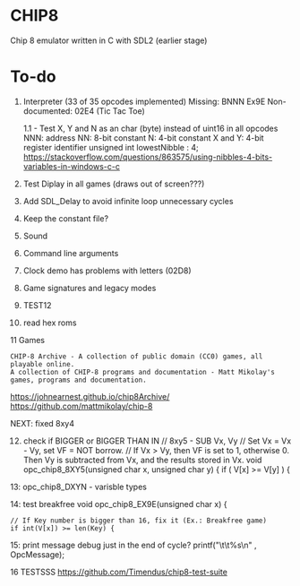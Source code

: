 # CHIP8

Chip 8 emulator written in C with SDL2 (earlier stage)

# To-do
1. Interpreter (33 of 35 opcodes implemented)
    Missing:
    BNNN
    Ex9E
    Non-documented: 02E4 (Tic Tac Toe)

    1.1 - Test X, Y and N as an char (byte) instead of uint16 in all opcodes
    NNN: address
    NN: 8-bit constant
    N: 4-bit constant
    X and Y: 4-bit register identifier
        unsigned int lowestNibble : 4;
        https://stackoverflow.com/questions/863575/using-nibbles-4-bits-variables-in-windows-c-c

2. Test Diplay in all games (draws out of screen???)

3. Add SDL_Delay to avoid infinite loop unnecessary cycles

4. Keep the constant file?

5. Sound

6. Command line arguments

7. Clock demo has problems with letters (02D8)

8. Game signatures and legacy modes

9. TEST12

10. read hex roms

11
Games

    CHIP-8 Archive - A collection of public domain (CC0) games, all playable online.
    A collection of CHIP-8 programs and documentation - Matt Mikolay's games, programs and documentation.

https://johnearnest.github.io/chip8Archive/
https://github.com/mattmikolay/chip-8


NEXT:
fixed 8xy4


12) check if BIGGER or BIGGER THAN IN 
// 8xy5 - SUB Vx, Vy
// Set Vx = Vx - Vy, set VF = NOT borrow.
// If Vx > Vy, then VF is set to 1, otherwise 0. Then Vy is subtracted from Vx, and the results stored in Vx.
void opc_chip8_8XY5(unsigned char x, unsigned char y) {
	if ( V[x] >= V[y] ) {



13:
opc_chip8_DXYN - varisble types 


14: test breakfree
void opc_chip8_EX9E(unsigned char x) {

	// If Key number is bigger than 16, fix it (Ex.: Breakfree game)
	if int(V[x]) >= len(Key) {


15: print message debug just in the end of cycle?
printf("\t\t%s\n" , OpcMessage);

    
16 TESTSSS
https://github.com/Timendus/chip8-test-suite